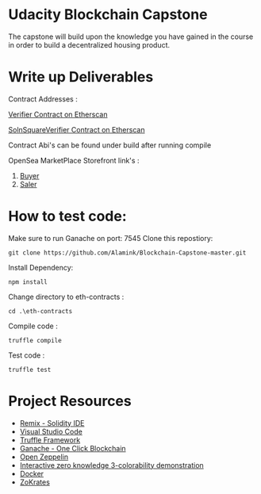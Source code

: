 # Udacity Blockchain Capstone

The capstone will build upon the knowledge you have gained in the course in order to build a decentralized housing product. 

# Write up Deliverables
Contract Addresses :

[Verifier Contract on Etherscan ](https://rinkeby.etherscan.io/address/0xe1C576b5B9E5Dfd89030ad94A29540c7cC7e9D5b)

[SolnSquareVerifier Contract on Etherscan ](https://rinkeby.etherscan.io/address/0x707951EaA2A635690eb5c818a3F6660cB359aAE2)

Contract Abi's  can be found under build after running compile 

OpenSea MarketPlace Storefront link's :
1. [Buyer](https://rinkeby.opensea.io/accounts/0xD6C3a15295E19BC6CCe97914B7eB5d71EEb198Bf)
2. [Saler](https://rinkeby.opensea.io/accounts/0xA379a662fcE14d8a37730B2C0f6b79B1924990b0)

# How to test code: 
Make sure to run Ganache on port: 7545 
Clone this repostiory:
```
git clone https://github.com/Alamink/Blockchain-Capstone-master.git
```
Install Dependency:
```
npm install
```
Change directory to eth-contracts :
```
cd .\eth-contracts
```
Compile code :
```
truffle compile
```
Test code : 
```
truffle test
```
# Project Resources

* [Remix - Solidity IDE](https://remix.ethereum.org/)
* [Visual Studio Code](https://code.visualstudio.com/)
* [Truffle Framework](https://truffleframework.com/)
* [Ganache - One Click Blockchain](https://truffleframework.com/ganache)
* [Open Zeppelin ](https://openzeppelin.org/)
* [Interactive zero knowledge 3-colorability demonstration](http://web.mit.edu/~ezyang/Public/graph/svg.html)
* [Docker](https://docs.docker.com/install/)
* [ZoKrates](https://github.com/Zokrates/ZoKrates)
